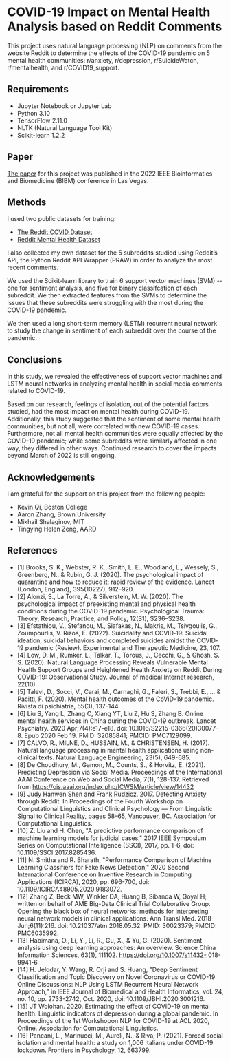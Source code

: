# COVID-19 Impact on Mental Health Analysis based on Reddit Comments

This project uses natural language processing (NLP) on comments from the website Reddit to determine the effects of the COVID-19 pandemic on 5 mental health communities: r/anxiety, r/depression, r/SuicideWatch, r/mentalhealth, and r/COVID19_support. 

## Requirements
- Jupyter Notebook or Jupyter Lab
- Python 3.10
- TensorFlow 2.11.0
- NLTK (Natural Language Tool Kit)
- Scikit-learn 1.2.2

## Paper
[The paper](https://ieeexplore.ieee.org/document/9995512) for this project was published in the 2022 IEEE Bioinformatics and Biomedicine (BIBM) conference in Las Vegas.

## Methods
I used two public datasets for training:
- [The Reddit COVID Dataset](https://socialgrep.com/datasets/the-reddit-covid-dataset)
- [Reddit Mental Health Dataset](https://zenodo.org/record/3941387#.ZBS-OezMJhG)

I also collected my own dataset for the 5 subreddits studied using Reddit’s API, the Python Reddit
API Wrapper (PRAW) in order to analyze the most recent comments.

We used the Scikit-learn library to train 6 support vector machines (SVM) -- one for sentiment analysis, and five for binary classifcation of each subreddit. We then extracted features from the SVMs to determine the issues that
these subreddits were struggling with the most during the
COVID-19 pandemic. 

We then used a long short-term memory
(LSTM) recurrent neural network to study the change in
sentiment of each subreddit over the course of the pandemic.

## Conclusions
In this study, we revealed the effectiveness of support
vector machines and LSTM neural networks in analyzing
mental health in social media comments related to COVID-19.

Based on our research, feelings of isolation, out of the potential
factors studied, had the most impact on mental health during
COVID-19. Additionally, this study suggested that the
sentiment of some mental health communities, but not all, were
correlated with new COVID-19 cases. Furthermore, not all
mental health communities were equally affected by the
COVID-19 pandemic; while some subreddits were similarly
affected in one way, they differed in other ways. Continued
research to cover the impacts beyond March of 2022 is still
ongoing.

## Acknowledgements
I am grateful for the support on this project from the following people:
- Kevin Qi, Boston College
- Aaron Zhang, Brown University
- Mikhail Shalaginov, MIT
- Tingying Helen Zeng, AARD

## References
- [1] Brooks, S. K., Webster, R. K., Smith, L. E., Woodland, L., Wessely, S.,
Greenberg, N., &amp; Rubin, G. J. (2020). The psychological impact of
quarantine and how to reduce it: rapid review of the evidence. Lancet
(London, England), 395(10227), 912–920.
- [2] Alonzi, S., La Torre, A., &amp; Silverstein, M. W. (2020). The
psychological impact of preexisting mental and physical health conditions
during the COVID-19 pandemic. Psychological Trauma: Theory,
Research, Practice, and Policy, 12(S1), S236–S238.
- [3] Efstathiou, V., Stefanou, M., Siafakas, N., Makris, M., Tsivgoulis, G.,
Zoumpourlis, V. Rizos, E. (2022). Suicidality and COVID‐19: Suicidal
ideation, suicidal behaviors and completed suicides amidst the COVID‐19
pandemic (Review). Experimental and Therapeutic Medicine, 23, 107.
- [4] Low, D. M., Rumker, L., Talkar, T., Torous, J., Cecchi, G., &amp; Ghosh,
S. S. (2020). Natural Language Processing Reveals Vulnerable Mental
Health Support Groups and Heightened Health Anxiety on Reddit During
COVID-19: Observational Study. Journal of medical Internet research,
22(10).
- [5] Talevi, D., Socci, V., Carai, M., Carnaghi, G., Faleri, S., Trebbi, E., ... &
Pacitti, F. (2020). Mental health outcomes of the CoViD-19
pandemic. Rivista di psichiatria, 55(3), 137-144.
- [6] Liu S, Yang L, Zhang C, Xiang YT, Liu Z, Hu S, Zhang B. Online mental
health services in China during the COVID-19 outbreak. Lancet
Psychiatry. 2020 Apr;7(4):e17-e18. doi: 10.1016/S2215-0366(20)30077-8. Epub 2020 Feb 19. PMID: 32085841; PMCID: PMC7129099.
- [7] CALVO, R., MILNE, D., HUSSAIN, M., &amp; CHRISTENSEN, H.
(2017). Natural language processing in mental health applications using
non-clinical texts. Natural Language Engineering, 23(5), 649-685.
- [8] De Choudhury, M., Gamon, M., Counts, S., & Horvitz, E. (2021).
Predicting Depression via Social Media. Proceedings of the International
AAAI Conference on Web and Social Media, 7(1), 128-137. Retrieved
from https://ojs.aaai.org/index.php/ICWSM/article/view/14432
- [9] Judy Hanwen Shen and Frank Rudzicz. 2017. Detecting Anxiety
through Reddit. In Proceedings of the Fourth Workshop on
Computational Linguistics and Clinical Psychology — From Linguistic
Signal to Clinical Reality, pages 58–65, Vancouver, BC. Association for
Computational Linguistics.
- [10] Z. Liu and H. Chen, "A predictive performance comparison of machine
learning models for judicial cases," 2017 IEEE Symposium Series on
Computational Intelligence (SSCI), 2017, pp. 1-6, doi:
10.1109/SSCI.2017.8285436.
- [11] N. Smitha and R. Bharath, "Performance Comparison of Machine
Learning Classifiers for Fake News Detection," 2020 Second
International Conference on Inventive Research in Computing
Applications (ICIRCA), 2020, pp. 696-700, doi:
10.1109/ICIRCA48905.2020.9183072.
- [12] Zhang Z, Beck MW, Winkler DA, Huang B, Sibanda W, Goyal H; written
on behalf of AME Big-Data Clinical Trial Collaborative Group. Opening
the black box of neural networks: methods for interpreting neural network
models in clinical applications. Ann Transl Med. 2018 Jun;6(11):216. doi:
10.21037/atm.2018.05.32. PMID: 30023379; PMCID: PMC6035992.
- [13] Habimana, O., Li, Y., Li, R., Gu, X., &amp; Yu, G. (2020). Sentiment
analysis using deep learning approaches: An overview. Science China
Information Sciences, 63(1), 111102. https://doi.org/10.1007/s11432-
018-9941-6
- [14] H. Jelodar, Y. Wang, R. Orji and S. Huang, "Deep Sentiment
Classification and Topic Discovery on Novel Coronavirus or COVID-19
Online Discussions: NLP Using LSTM Recurrent Neural Network
Approach," in IEEE Journal of Biomedical and Health Informatics, vol.
24, no. 10, pp. 2733-2742, Oct. 2020, doi: 10.1109/JBHI.2020.3001216.
- [15] JT Wolohan. 2020. Estimating the effect of COVID-19 on mental health:
Linguistic indicators of depression during a global pandemic. In
Proceedings of the 1st Workshopon NLP for COVID-19 at ACL 2020,
Online. Association for Computational Linguistics.
- [16] Pancani, L., Marinucci, M., Aureli, N., & Riva, P. (2021). Forced social
isolation and mental health: a study on 1,006 Italians under COVID-19
lockdown. Frontiers in Psychology, 12, 663799.
